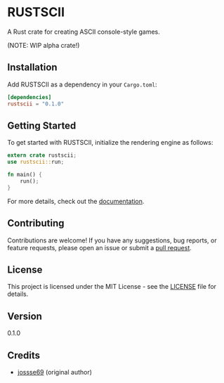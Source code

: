 # RUSTSCII

A Rust crate for creating ASCII console-style games.

(NOTE: WIP alpha crate!)

## Installation

Add RUSTSCII as a dependency in your `Cargo.toml`:

```toml
[dependencies]
rustscii = "0.1.0"
```

## Getting Started
To get started with RUSTSCII, initialize the rendering engine as follows:
```rust
extern crate rustscii;
use rustscii::run;

fn main() {
    run();
}
```

For more details, check out the [documentation](https://docs.rs/rustscii/0.1.0/rustscii/).

## Contributing
Contributions are welcome! If you have any suggestions, bug reports, or feature requests, please open an issue or submit a [pull request](https://).

## License
This project is licensed under the MIT License - see the [LICENSE](https://github.com/jossse69/rustscii/blob/master/LICENSE) file for details.

## Version
0.1.0

## Credits
- [jossse69](https://github.com/jossse69) (original author)
